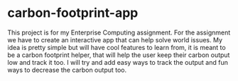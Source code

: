 # carbon-footprint-app

This project is for my Enterprise Computing assignment.
For the assignment we have to create an interactive app that can help solve world issues.
My idea is pretty simple but will have cool features to learn from, it is meant to be a carbon footprint helper, that will help the user keep their carbon output low and track it too.
I will try and add easy ways to track the output and fun ways to decrease the carbon output too.
